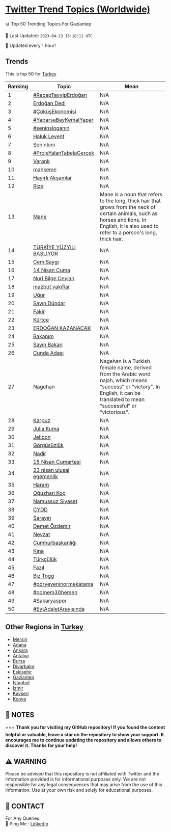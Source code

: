 [Twitter Trend Topics (Worldwide)](https://github.com/ErcinDedeoglu/Twitter-Trend-Topics)
==========


📊 Top 50 Trending Topics For Gaziantep

📆 Last Updated: `2023-04-13 16:18:11 UTC`

🔧 Updated every 1 hour!


## Trends

This is top 50 for [Turkey](</Turkey>)

| Ranking | Topic | Mean |
| ------- | ------------ | ------------ |
| 1 | [#RecepTayyipErdoğan](http://twitter.com/search?q=%23RecepTayyipErdo%c4%9fan) | N/A |
| 2 | [Erdoğan Dedi](http://twitter.com/search?q=Erdo%c4%9fan+Dedi) | N/A |
| 3 | [#ÇöküşEkonomisi](http://twitter.com/search?q=%23%c3%87%c3%b6k%c3%bc%c5%9fEkonomisi) | N/A |
| 4 | [#YaparsaBayKemalYapar](http://twitter.com/search?q=%23YaparsaBayKemalYapar) | N/A |
| 5 | [#seninsloganın](http://twitter.com/search?q=%23seninslogan%c4%b1n) | N/A |
| 6 | [Haluk Levent](http://twitter.com/search?q=Haluk+Levent) | N/A |
| 7 | [Seninkini](http://twitter.com/search?q=Seninkini) | N/A |
| 8 | [#ProjeYalanTabelaGerçek](http://twitter.com/search?q=%23ProjeYalanTabelaGer%c3%a7ek) | N/A |
| 9 | [Varank](http://twitter.com/search?q=Varank) | N/A |
| 10 | [mahkeme](http://twitter.com/search?q=mahkeme) | N/A |
| 11 | [Hayırlı Akşamlar](http://twitter.com/search?q=Hay%c4%b1rl%c4%b1+Ak%c5%9famlar) | N/A |
| 12 | [Rize](http://twitter.com/search?q=Rize) | N/A |
| 13 | [Mane](http://twitter.com/search?q=Mane) | Mane is a noun that refers to the long, thick hair that grows from the neck of certain animals, such as horses and lions. In English, it is also used to refer to a person's long, thick hair. |
| 14 | [TÜRKİYE YÜZYILI BAŞLIYOR](http://twitter.com/search?q=T%c3%9cRK%c4%b0YE+Y%c3%9cZYILI+BA%c5%9eLIYOR) | N/A |
| 15 | [Cem Saygı](http://twitter.com/search?q=Cem+Sayg%c4%b1) | N/A |
| 16 | [14 Nisan Cuma](http://twitter.com/search?q=14+Nisan+Cuma) | N/A |
| 17 | [Nuri Bilge Ceylan](http://twitter.com/search?q=Nuri+Bilge+Ceylan) | N/A |
| 18 | [mazbut vakıflar](http://twitter.com/search?q=mazbut+vak%c4%b1flar) | N/A |
| 19 | [Uğur](http://twitter.com/search?q=U%c4%9fur) | N/A |
| 20 | [Sayın Dündar](http://twitter.com/search?q=Say%c4%b1n+D%c3%bcndar) | N/A |
| 21 | [Fakir](http://twitter.com/search?q=Fakir) | N/A |
| 22 | [Kürtçe](http://twitter.com/search?q=K%c3%bcrt%c3%a7e) | N/A |
| 23 | [ERDOĞAN KAZANACAK](http://twitter.com/search?q=ERDO%c4%9eAN+KAZANACAK) | N/A |
| 24 | [Bakanım](http://twitter.com/search?q=Bakan%c4%b1m) | N/A |
| 25 | [Sayın Bakan](http://twitter.com/search?q=Say%c4%b1n+Bakan) | N/A |
| 26 | [Cunda Adası](http://twitter.com/search?q=Cunda+Adas%c4%b1) | N/A |
| 27 | [Nagehan](http://twitter.com/search?q=Nagehan) | Nagehan is a Turkish female name, derived from the Arabic word najah, which means “success” or “victory”. In English, it can be translated to mean “successful” or “victorious”. |
| 28 | [Karpuz](http://twitter.com/search?q=Karpuz) | N/A |
| 29 | [Julia Ituma](http://twitter.com/search?q=Julia+Ituma) | N/A |
| 30 | [Jelibon](http://twitter.com/search?q=Jelibon) | N/A |
| 31 | [Görgüsüzlük](http://twitter.com/search?q=G%c3%b6rg%c3%bcs%c3%bczl%c3%bck) | N/A |
| 32 | [Nadir](http://twitter.com/search?q=Nadir) | N/A |
| 33 | [15 Nisan Cumartesi](http://twitter.com/search?q=15+Nisan+Cumartesi) | N/A |
| 34 | [23 nisan ulusal egemenlik](http://twitter.com/search?q=23+nisan+ulusal+egemenlik) | N/A |
| 35 | [Haram](http://twitter.com/search?q=Haram) | N/A |
| 36 | [Oğuzhan Koç](http://twitter.com/search?q=O%c4%9fuzhan+Ko%c3%a7) | N/A |
| 37 | [Namussuz Siyaset](http://twitter.com/search?q=Namussuz+Siyaset) | N/A |
| 38 | [ÇYDD](http://twitter.com/search?q=%c3%87YDD) | N/A |
| 39 | [Sarayın](http://twitter.com/search?q=Saray%c4%b1n) | N/A |
| 40 | [Demet Özdemir](http://twitter.com/search?q=Demet+%c3%96zdemir) | N/A |
| 41 | [Nevzat](http://twitter.com/search?q=Nevzat) | N/A |
| 42 | [Cumhurbaşkanlığı](http://twitter.com/search?q=Cumhurba%c5%9fkanl%c4%b1%c4%9f%c4%b1) | N/A |
| 43 | [Kına](http://twitter.com/search?q=K%c4%b1na) | N/A |
| 44 | [Türkçülük](http://twitter.com/search?q=T%c3%bcrk%c3%a7%c3%bcl%c3%bck) | N/A |
| 45 | [Fazıl](http://twitter.com/search?q=Faz%c4%b1l) | N/A |
| 46 | [Biz Togg](http://twitter.com/search?q=Biz+Togg) | N/A |
| 47 | [#pdryeyeninormekatama](http://twitter.com/search?q=%23pdryeyeninormekatama) | N/A |
| 48 | [#pomem30hemen](http://twitter.com/search?q=%23pomem30hemen) | N/A |
| 49 | [#Sakaryaspor](http://twitter.com/search?q=%23Sakaryaspor) | N/A |
| 50 | [#EytAdaletArayışında](http://twitter.com/search?q=%23EytAdaletAray%c4%b1%c5%9f%c4%b1nda) | N/A |



## Other Regions in [Turkey](</Turkey>)

* [Mersin](</Turkey/Mersin.md>)
* [Adana](</Turkey/Adana.md>)
* [Ankara](</Turkey/Ankara.md>)
* [Antalya](</Turkey/Antalya.md>)
* [Bursa](</Turkey/Bursa.md>)
* [Diyarbakır](</Turkey/Diyarbakır.md>)
* [Eskişehir](</Turkey/Eskişehir.md>)
* [Gaziantep](</Turkey/Gaziantep.md>)
* [Istanbul](</Turkey/Istanbul.md>)
* [Izmir](</Turkey/Izmir.md>)
* [Kayseri](</Turkey/Kayseri.md>)
* [Konya](</Turkey/Konya.md>)



## 📝 NOTES

⭐⭐⭐ **Thank you for visiting my GitHub repository! If you found the content helpful or valuable, leave a star on the repository to show your support. It encourages me to continue updating the repository and allows others to discover it. Thanks for your help!**


## ⚠️ WARNING

Please be advised that this repository is not affiliated with Twitter and the information provided is for informational purposes only. We are not responsible for any legal consequences that may arise from the use of this information. Use at your own risk and solely for educational purposes.


## 📨 CONTACT

 For Any Queries:  
            🏓 Ping Me : [LinkedIn](https://www.linkedin.com/in/ercindedeoglu/)

